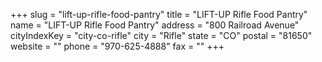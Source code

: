 +++
slug = "lift-up-rifle-food-pantry"
title = "LIFT-UP Rifle Food Pantry"
name = "LIFT-UP Rifle Food Pantry"
address = "800 Railroad Avenue"
cityIndexKey = "city-co-rifle"
city = "Rifle"
state = "CO"
postal = "81650"
website = ""
phone = "970-625-4888"
fax = ""
+++
